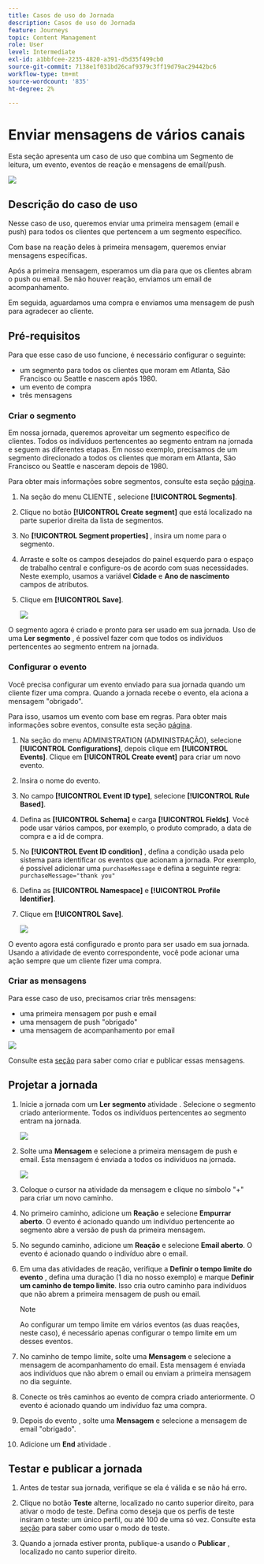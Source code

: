 ```yaml
---
title: Casos de uso do Jornada
description: Casos de uso do Jornada
feature: Journeys
topic: Content Management
role: User
level: Intermediate
exl-id: a1bbfcee-2235-4820-a391-d5d35f499cb0
source-git-commit: 7138e1f031bd26caf9379c3ff19d79ac29442bc6
workflow-type: tm+mt
source-wordcount: '835'
ht-degree: 2%

---
```


# Enviar mensagens de vários canais

Esta seção apresenta um caso de uso que combina um Segmento de leitura, um evento, eventos de reação e mensagens de email/push.

![](../assets/jo-uc1.png)

## Descrição do caso de uso

Nesse caso de uso, queremos enviar uma primeira mensagem (email e push) para todos os clientes que pertencem a um segmento específico.

Com base na reação deles à primeira mensagem, queremos enviar mensagens específicas.

Após a primeira mensagem, esperamos um dia para que os clientes abram o push ou email. Se não houver reação, enviamos um email de acompanhamento.

Em seguida, aguardamos uma compra e enviamos uma mensagem de push para agradecer ao cliente.

## Pré-requisitos

Para que esse caso de uso funcione, é necessário configurar o seguinte:

* um segmento para todos os clientes que moram em Atlanta, São Francisco ou Seattle e nascem após 1980.
* um evento de compra
* três mensagens

### Criar o segmento

Em nossa jornada, queremos aproveitar um segmento específico de clientes. Todos os indivíduos pertencentes ao segmento entram na jornada e seguem as diferentes etapas. Em nosso exemplo, precisamos de um segmento direcionado a todos os clientes que moram em Atlanta, São Francisco ou Seattle e nasceram depois de 1980.

Para obter mais informações sobre segmentos, consulte esta seção [página](../segment/about-segments.md).

1. Na seção do menu CLIENTE , selecione **[!UICONTROL Segments]**.

1. Clique no botão **[!UICONTROL Create segment]** que está localizado na parte superior direita da lista de segmentos.

1. No **[!UICONTROL Segment properties]** , insira um nome para o segmento.

1. Arraste e solte os campos desejados do painel esquerdo para o espaço de trabalho central e configure-os de acordo com suas necessidades. Neste exemplo, usamos a variável **Cidade** e **Ano de nascimento** campos de atributos.

1. Clique em **[!UICONTROL Save]**.

   ![](../assets/add-attributes.png)

O segmento agora é criado e pronto para ser usado em sua jornada. Uso de uma **Ler segmento** , é possível fazer com que todos os indivíduos pertencentes ao segmento entrem na jornada.

### Configurar o evento

Você precisa configurar um evento enviado para sua jornada quando um cliente fizer uma compra. Quando a jornada recebe o evento, ela aciona a mensagem &quot;obrigado&quot;.

Para isso, usamos um evento com base em regras. Para obter mais informações sobre eventos, consulte esta seção [página](../event/about-events.md).

1. Na seção do menu ADMINISTRATION (ADMINISTRAÇÃO), selecione **[!UICONTROL Configurations]**, depois clique em **[!UICONTROL Events]**. Clique em **[!UICONTROL Create event]** para criar um novo evento.

1. Insira o nome do evento.

1. No campo **[!UICONTROL Event ID type]**, selecione **[!UICONTROL Rule Based]**.

1. Defina as **[!UICONTROL Schema]** e carga **[!UICONTROL Fields]**. Você pode usar vários campos, por exemplo, o produto comprado, a data de compra e a id de compra.

1. No **[!UICONTROL Event ID condition]** , defina a condição usada pelo sistema para identificar os eventos que acionam a jornada. Por exemplo, é possível adicionar uma `purchaseMessage` e defina a seguinte regra: `purchaseMessage="thank you"`

1. Defina as **[!UICONTROL Namespace]** e **[!UICONTROL Profile Identifier]**.

1. Clique em **[!UICONTROL Save]**.

   ![](../assets/jo-uc2.png)

O evento agora está configurado e pronto para ser usado em sua jornada. Usando a atividade de evento correspondente, você pode acionar uma ação sempre que um cliente fizer uma compra.

### Criar as mensagens

Para esse caso de uso, precisamos criar três mensagens:

* uma primeira mensagem por push e email
* uma mensagem de push &quot;obrigado&quot;
* uma mensagem de acompanhamento por email

![](../assets/jo-uc3.png)

Consulte esta [seção](../segment/about-segments.md) para saber como criar e publicar essas mensagens.

## Projetar a jornada

1. Inicie a jornada com um **Ler segmento** atividade . Selecione o segmento criado anteriormente. Todos os indivíduos pertencentes ao segmento entram na jornada.

   ![](../assets/jo-uc4.png)

1. Solte uma **Mensagem** e selecione a primeira mensagem de push e email. Esta mensagem é enviada a todos os indivíduos na jornada.

   ![](../assets/jo-uc5.png)

1. Coloque o cursor na atividade da mensagem e clique no símbolo &quot;+&quot; para criar um novo caminho.

1. No primeiro caminho, adicione um **Reação** e selecione **Empurrar aberto**. O evento é acionado quando um indivíduo pertencente ao segmento abre a versão de push da primeira mensagem.

1. No segundo caminho, adicione um **Reação** e selecione **Email aberto**. O evento é acionado quando o indivíduo abre o email.

1. Em uma das atividades de reação, verifique a **Definir o tempo limite do evento** , defina uma duração (1 dia no nosso exemplo) e marque **Definir um caminho de tempo limite**. Isso cria outro caminho para indivíduos que não abrem a primeira mensagem de push ou email.

   >[!NOTE]
   >
   >Ao configurar um tempo limite em vários eventos (as duas reações, neste caso), é necessário apenas configurar o tempo limite em um desses eventos.

1. No caminho de tempo limite, solte uma **Mensagem** e selecione a mensagem de acompanhamento do email. Esta mensagem é enviada aos indivíduos que não abrem o email ou enviam a primeira mensagem no dia seguinte.

1. Conecte os três caminhos ao evento de compra criado anteriormente. O evento é acionado quando um indivíduo faz uma compra.

1. Depois do evento , solte uma **Mensagem** e selecione a mensagem de email &quot;obrigado&quot;.

1. Adicione um **End** atividade .

## Testar e publicar a jornada

1. Antes de testar sua jornada, verifique se ela é válida e se não há erro.

1. Clique no botão **Teste** alterne, localizado no canto superior direito, para ativar o modo de teste. Defina como deseja que os perfis de teste insiram o teste: um único perfil, ou até 100 de uma só vez. Consulte esta [seção](testing-the-journey.md) para saber como usar o modo de teste.

1. Quando a jornada estiver pronta, publique-a usando o **Publicar** , localizado no canto superior direito.
